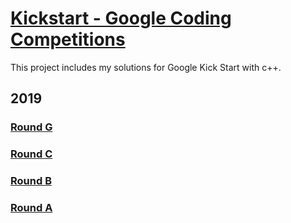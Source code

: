 # [Kickstart - Google Coding Competitions](https://codingcompetitions.withgoogle.com/kickstart/archive/2019)
This project includes my solutions for Google Kick Start with c++.

## 2019
### [Round G](https://codingcompetitions.withgoogle.com/kickstart/round/0000000000050e02)

### [Round C](https://codingcompetitions.withgoogle.com/kickstart/round/0000000000050ff2)

### [Round B](https://codingcompetitions.withgoogle.com/kickstart/round/0000000000050eda)

### [Round A](https://codingcompetitions.withgoogle.com/kickstart/round/0000000000050e01)

